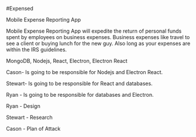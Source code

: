 #Expensed

Mobile Expense Reporting App

Mobile Expense Reporting App will expedite the return of personal funds spent by employees on business expenses. Business expenses like travel to see a client or buying lunch for the new guy. Also long as your expenses are within the IRS guidelines. 

MongoDB, Nodejs, React, Electron, Electron React

Cason- Is going to be responsible for Nodejs and Electron React.

Stewart- Is going to be responsible for React and databases.

Ryan - Is going to be responsible for databases and Electron.



Ryan - Design

Stewart - Research

Cason - Plan of Attack

